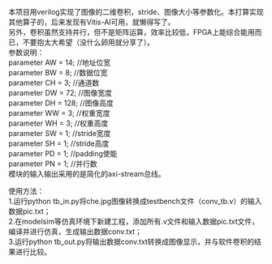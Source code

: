 本项目用verilog实现了图像的二维卷积，stride、图像大小等参数化。本打算实现其他算子的，后来发现有Vitis-AI可用，就懒得写了。  
另外，卷积虽然支持并行，但不是矩阵运算，效率比较低，FPGA上能综合能用而已，不要抱太大希望（没什么卵用就分享了）。  
参数说明：  
    parameter AW = 14;  //地址位宽  
    parameter BW = 8;  //数据位宽  
    parameter CH = 3;  //通道数  
    parameter DW = 72; //图像宽度  
    parameter DH = 128; //图像高度  
    parameter WW = 3;  //权重宽度  
    parameter WH = 3;  //权重高度  
    parameter SW = 1;  //stride宽度  
    parameter SH = 1;  //stride高度  
    parameter PD = 1;  //padding使能  
    parameter PN = 1;  //并行数  
模块的输入输出采用的是简化的axi-stream总线。  
  
使用方法：  
1.运行python tb_in.py将che.jpg图像转换成testbench文件（conv_tb.v）的输入数据pic.txt；  
2.在modelsim等仿真环境下新建工程，添加所有.v文件和输入数据pic.txt文件，编译并进行仿真，生成输出数据conv.txt；  
3.运行python tb_out.py将输出数据conv.txt转换成图像显示，并与软件卷积的结果进行比较。  
